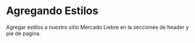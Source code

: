 # Agregando Estilos 

Agregar estilos a nuestro sitio Mercado Liebre en la secciones de header y pie de pagina.